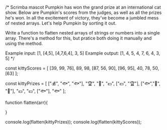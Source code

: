
/* 
Scrimba mascot Pumpkin has won the grand prize at an international 
cat show. Below are Pumpkin's scores from the judges, as well as all the 
prizes he's won. In all the excitement of victory,
they've become a jumbled mess of nested arrays. Let's 
help Pumpkin by sorting it out. 

Write a function to flatten nested arrays of strings or
numbers into a single array. There's a method
for this, but pratice both doing it manually and using the method. 

Example input: [1, [4,5], [4,7,6,4], 3, 5]
Example output: [1, 4, 5, 4, 7, 6, 4, 3, 5]
*/

const kittyScores = [
    [39, 99, 76], 89, 98, [87, 56, 90], 
    [96, 95], 40, 78, 50, [63]
];

const kittyPrizes = [
    ["💰", "🐟", "🐟"], "🏆", "💐", "💵", ["💵", "🏆"],
    ["🐟","💐", "💐"], "💵", "💵", ["🐟"], "🐟"
];

function flatten(arr){
 <!--    const sortArr = arr.sort().join(" ")
    let newSortedArr = []
    //return newSortedArr.push(sortArr)
    for(let word of sortArr) {
       newSortedArr += SortedArr[word]
    }
    return newSortedArr -->
}

console.log(flatten(kittyPrizes));
console.log(flatten(kittyScores));
